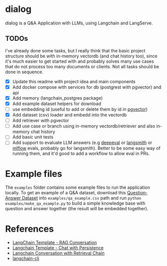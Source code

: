 # dialog
dialog is a Q&amp;A Application with LLMs, using Langchain and LangServe.

## TODOs

I've already done some tasks, but I really think that the basic project structure should be with 
in-memory vectordb (and chat history too), since it's much easier to get started with and probably solves
many use cases that do not process too many documents or clients. Not all tasks should be done in sequence.

- [x] Update this readme with project idea and main components
- [x] Add docker compose with services for db (postgrest with pgvector) and api
- [x] Add memory (langchain_postgres package)
- [x] Add example dataset helpers for download
- [ ] use embedding id (useful to add or delete them by id in [pgvector](https://python.langchain.com/docs/integrations/vectorstores/pgvector/))
- [x] Add dataset (csv) loader and embedd into the vectordb
- [ ] Add retriever with pgvector
- [ ] Add use case or branch using in-memory vectordb/retriever and also in-memory chat history
- [ ] Add basic unit tests
- [ ] Add support to evaluate LLM answers (e.g [deepeval](https://github.com/confident-ai/deepeval) or [langsmith](https://docs.smith.langchain.com/evaluation) or [mlflow](https://mlflow.org/docs/latest/llms/llm-evaluate/index.html) evals, probably go for langsmith). Better to be some easy way of running them, and it'd good to add a workflow to allow eval in PRs.

# Example files

The `examples` folder contains some example files to run the application locally. To get an example of a Q&A dataset, download this [Question-Answer Dataset](https://www.kaggle.com/datasets/rtatman/questionanswer-dataset?resource=download&select=S08_question_answer_pairs.txt) into `examples/qa_example.csv` path and run `python examples/make_qa_example.py` to build a simple knowledge base with question and answer together (the result will be embedded together).
# References
- [LangChain Template - RAG Conversation](https://github.com/langchain-ai/langchain/tree/master/templates/rag-conversation)
- [Langchain Template - Chat with Persistence](https://github.com/langchain-ai/langserve/blob/main/examples/chat_with_persistence/server.py)
- [Langchain Conversation with Retrieval Chain](https://github.com/langchain-ai/langserve/blob/main/examples/conversational_retrieval_chain/server.py)
- [langchain-cli](https://github.com/langchain-ai/langchain/blob/master/libs/cli/DOCS.md)
